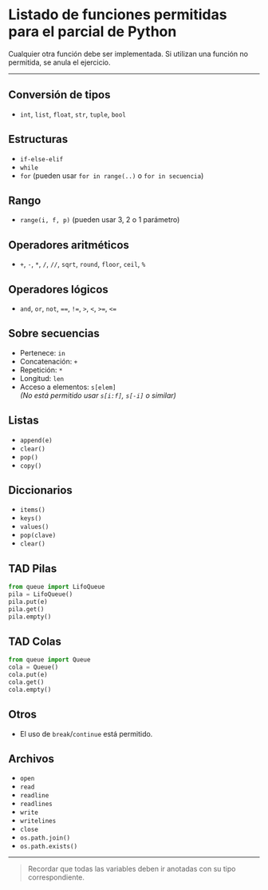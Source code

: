 # Listado de funciones permitidas para el parcial de Python

Cualquier otra función debe ser implementada. Si utilizan una función no permitida, se anula el ejercicio.

---

## Conversión de tipos

- `int`, `list`, `float`, `str`, `tuple`, `bool`

## Estructuras

- `if-else-elif`
- `while`
- `for` (pueden usar `for in range(..)` o `for in secuencia`)

## Rango

- `range(i, f, p)` (pueden usar 3, 2 o 1 parámetro)

## Operadores aritméticos

- `+`, `-`, `*`, `/`, `//`, `sqrt`, `round`, `floor`, `ceil`, `%`

## Operadores lógicos

- `and`, `or`, `not`, `==`, `!=`, `>`, `<`, `>=`, `<=`

## Sobre secuencias

- Pertenece: `in`
- Concatenación: `+`
- Repetición: `*`
- Longitud: `len`
- Acceso a elementos: `s[elem]`  
  *(No está permitido usar `s[i:f]`, `s[-i]` o similar)*

## Listas

- `append(e)`
- `clear()`
- `pop()`
- `copy()`

## Diccionarios

- `items()`
- `keys()`
- `values()`
- `pop(clave)`
- `clear()`

## TAD Pilas

```python
from queue import LifoQueue
pila = LifoQueue()
pila.put(e)
pila.get()
pila.empty()
```

## TAD Colas

```python
from queue import Queue
cola = Queue()
cola.put(e)
cola.get()
cola.empty()
```

## Otros

* El uso de `break`/`continue` está permitido.

## Archivos

* `open`
* `read`
* `readline`
* `readlines`
* `write`
* `writelines`
* `close`
* `os.path.join()`
* `os.path.exists()`

---

> Recordar que todas las variables deben ir anotadas con su tipo correspondiente.
